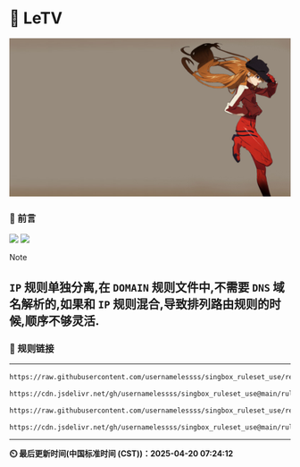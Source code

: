 
# 🧸 LeTV
![](https://raw.githubusercontent.com/usernamelessss/picture-bed/main/images/202504042256831.jpg)
### 📣 前言
![](https://shields.io/badge/-移除重复规则-ff69b4) ![](https://shields.io/badge/-IP&nbsp;规则单独存放不与&nbsp;DOMAIN&nbsp;等混合-green)
> [!NOTE]
**`IP` 规则单独分离,在 `DOMAIN` 规则文件中,不需要 `DNS` 域名解析的,如果和 `IP` 规则混合,导致排列路由规则的时候,顺序不够灵活.**
---

###  🔗 规则链接
---

```url
https://raw.githubusercontent.com/usernamelessss/singbox_ruleset_use/refs/heads/main/rule/LeTV/LeTV_No_IP.json
```

```url
https://cdn.jsdelivr.net/gh/usernamelessss/singbox_ruleset_use@main/rule/LeTV/LeTV_No_IP.json
```

```url
https://raw.githubusercontent.com/usernamelessss/singbox_ruleset_use/refs/heads/main/rule/LeTV/LeTV_No_IP.srs
```

```url
https://cdn.jsdelivr.net/gh/usernamelessss/singbox_ruleset_use@main/rule/LeTV/LeTV_No_IP.srs
```

---
**⏲️ 最后更新时间(中国标准时间 (CST))：2025-04-20 07:24:12**